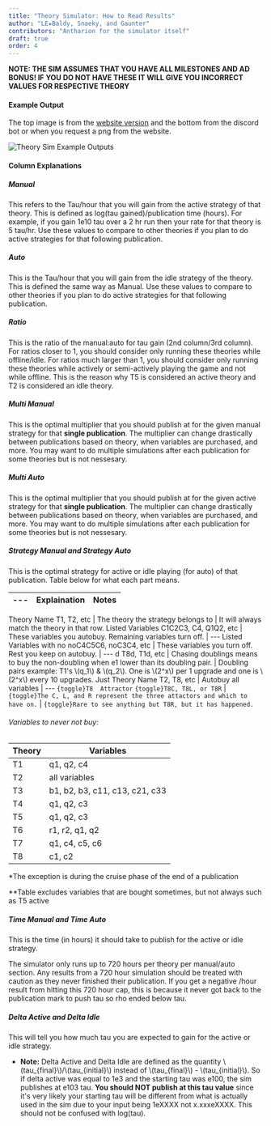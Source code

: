 ```yaml
---
title: "Theory Simulator: How to Read Results"
author: "LE★Baldy, Snaeky, and Gaunter"
contributors: "Antharion for the simulator itself"
draft: true
order: 4
---
```


**NOTE: THE SIM ASSUMES THAT YOU HAVE ALL MILESTONES AND AD BONUS! IF YOU DO NOT HAVE THESE IT WILL GIVE YOU INCORRECT VALUES FOR RESPECTIVE THEORY**

#### Example Output
The top image is from the [website version](https://bit.ly/anthsim) and the bottom from the discord bot or when you request a png from the website.

![Theory Sim Example Outputs](/images/TheorySimExampleOutputs.png)

#### Column Explanations
##### Manual
This refers to the Tau/hour that you will gain from the active strategy of that theory. 
This is defined as log(tau gained)/publication time (hours). 
For example, if you gain 1e10 tau over a 2 hr run then your rate for that theory is 5 tau/hr.
Use these values to compare to other theories if you plan to do active strategies for that following publication.

##### Auto
This is the Tau/hour that you will gain from the idle strategy of the theory. 
This is defined the same way as Manual.
Use these values to compare to other theories if you plan to do active strategies for that following publication.

##### Ratio
This is the ratio of the manual:auto for tau gain (2nd column/3rd column). 
For ratios closer to 1, you should consider only running these theories while offline/idle.
For ratios much larger than 1, you should consider only running these theories while actively or semi-actively playing the game and not while offline. 
This is the reason why T5 is considered an active theory and T2 is considered an idle theory.

##### Multi Manual
This is the optimal multiplier that you should publish at for the given manual strategy for that **single publication**. 
The multiplier can change drastically between publications based on theory, when variables are purchased, and more.
You may want to do multiple simulations after each publication for some theories but is not nessesary.

##### Multi Auto
This is the optimal multiplier that you should publish at for the given active strategy for that **single publication**. 
The multiplier can change drastically between publications based on theory, when variables are purchased, and more.
You may want to do multiple simulations after each publication for some theories but is not nessesary.

##### Strategy Manual and Strategy Auto
This is the optimal strategy for active or idle playing (for auto) of that publication. Table below for what each part means.

--- | Explaination | Notes
--- | --- | ---
Theory Name
T1, T2, etc | The theory the strategy belongs to | It will always match the theory in that row.
Listed Variables
C1C2C3, C4, Q1Q2, etc | These variables you autobuy. Remaining variables turn off. | ---
Listed Variables with no
noC4C5C6, noC3C4, etc | These variables you turn off. Rest you keep on autobuy. | ---
d
T8d, T1d, etc | Chasing doublings means to buy the non-doubling when e1 lower than its doubling pair. | Doubling pairs example: T1's \\(q_1\\) & \\(q_2\\). One is \\(2^x\\) per 1 upgrade and one is \\(2^x\\) every 10 upgrades.
Just Theory Name
T2, T8, etc | Autobuy all variables | ---
```{toggle}T8  Attractor```
```{toggle}T8C, T8L, or T8R``` | ```{toggle}The C, L, and R represent the three attactors and which to have on.``` | ```{toggle}Rare to see anything but T8R, but it has happened.```

###### Variables to never not buy:
Theory | Variables
--- | ---
T1 | q1, q2, c4
T2 | all variables
T3 | b1, b2, b3, c11, c13, c21, c33
T4 | q1, q2, c3
T5 | q1, q2, c3
T6 | r1, r2, q1, q2
T7 | q1, c4, c5, c6
T8 | c1, c2

\*The exception is during the cruise phase of the end of a publication

\*\*Table excludes variables that are bought sometimes, but not always such as T5 active

##### Time Manual and Time Auto
This is the time (in hours) it should take to publish for the active or idle strategy.

The simulator only runs up to 720 hours per theory per manual/auto section. 
Any results from a 720 hour simulation should be treated with caution as they never finished their publication.
If you get a negative /hour result from hitting this 720 hour cap, this is because it never got back to the publication mark to push tau so rho ended below tau.

##### Delta Active and Delta Idle
This will tell you how much tau you are expected to gain for the active or idle strategy. 

- **Note:** Delta Active and Delta Idle are defined as the quantity \\(tau_{final}\\)/\\(tau_{initial}\\) instead of \\(tau_{final}\\) - \\(tau_{initial}\\). 
So if delta active was equal to 1e3 and the starting tau was e100, the sim publishes at e103 tau. 
**You should NOT publish at this tau value** since it's very likely your starting tau will be different from what is actually used in the sim due to your input being 1eXXXX not x.xxxeXXXX. 
This should not be confused with log(tau).
